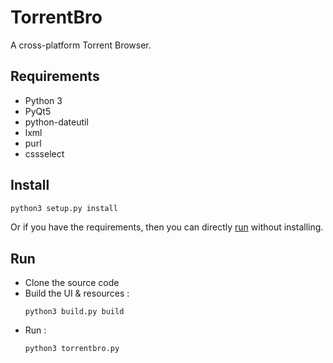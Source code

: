 # TorrentBro

A cross-platform Torrent Browser.

## Requirements

* Python 3
* PyQt5
* python-dateutil
* lxml
* purl
* cssselect

## Install

```bash
python3 setup.py install
```

Or if you have the requirements, then you can directly [run](#run) without installing.

## Run

* Clone the source code
* Build the UI & resources :
  ```
  python3 build.py build
  ```
* Run :
  ```
  python3 torrentbro.py
  ```
